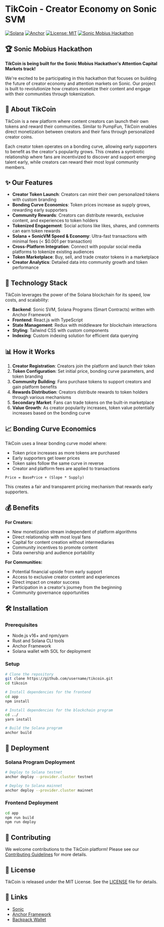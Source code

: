# TikCoin - Creator Economy on Sonic SVM

[![Solana](https://img.shields.io/badge/Solana-black?logo=solana)](https://solana.com/)
[![Anchor](https://img.shields.io/badge/Anchor-Framework-blue)](https://www.anchor-lang.com/)
[![License: MIT](https://img.shields.io/badge/License-MIT-yellow.svg)](https://opensource.org/licenses/MIT)
[![Sonic Mobius Hackathon](https://img.shields.io/badge/Sonic%20Mobius-Hackathon-blueviolet)](https://sonic.game)

## 🏆 Sonic Mobius Hackathon

**TikCoin is being built for the Sonic Mobius Hackathon's Attention Capital Markets track!**

We're excited to be participating in this hackathon that focuses on building the future of creator economy and attention markets on Sonic. Our project is built to revolutionize how creators monetize their content and engage with their communities through tokenization.

## 🚀 About TikCoin

TikCoin is a new platform where content creators can launch their own tokens and reward their communities. Similar to PumpFun, TikCoin enables direct monetization between creators and their fans through personalized creator coins.

Each creator token operates on a bonding curve, allowing early supporters to benefit as the creator's popularity grows. This creates a symbiotic relationship where fans are incentivized to discover and support emerging talent early, while creators can reward their most loyal community members.

## ✨ Our Features

- **Creator Token Launch**: Creators can mint their own personalized tokens with custom branding
- **Bonding Curve Economics**: Token prices increase as supply grows, rewarding early supporters
- **Community Rewards**: Creators can distribute rewards, exclusive content, and experiences to token holders
- **Tokenized Engagement**: Social actions like likes, shares, and comments can earn token rewards
- **Solana + SonicVM Speed & Economy**: Ultra-fast transactions with minimal fees (< $0.001 per transaction)
- **Cross-Platform Integration**: Connect with popular social media platforms to tokenize existing audiences
- **Token Marketplace**: Buy, sell, and trade creator tokens in a marketplace
- **Creator Analytics**: Detailed data into community growth and token performance

## 🔧 Technology Stack

TikCoin leverages the power of the Solana blockchain for its speed, low costs, and scalability:

- **Backend**: Sonic SVM, Solana Programs (Smart Contracts) written with Anchor Framework
- **Frontend**: React.js with TypeScript
- **State Management**: Redux with middleware for blockchain interactions
- **Styling**: Tailwind CSS with custom components
- **Indexing**: Custom indexing solution for efficient data querying

## 📊 How it Works

1. **Creator Registration**: Creators join the platform and launch their token
2. **Token Configuration**: Set initial price, bonding curve parameters, and token branding
3. **Community Building**: Fans purchase tokens to support creators and gain platform benefits
4. **Rewards Distribution**: Creators distribute rewards to token holders through various mechanisms
5. **Secondary Market**: Fans can trade tokens on the built-in marketplace
6. **Value Growth**: As creator popularity increases, token value potentially increases based on the bonding curve

## 📈 Bonding Curve Economics

TikCoin uses a linear bonding curve model where:

- Token price increases as more tokens are purchased
- Early supporters get lower prices
- Token sales follow the same curve in reverse
- Creator and platform fees are applied to transactions

```
Price = BasePrice + (Slope * Supply)
```

This creates a fair and transparent pricing mechanism that rewards early supporters.

## 💰 Benefits

**For Creators:**
- New monetization stream independent of platform algorithms
- Direct relationship with most loyal fans
- Capital for content creation without intermediaries
- Community incentives to promote content
- Data ownership and audience portability

**For Communities:**
- Potential financial upside from early support
- Access to exclusive creator content and experiences
- Direct impact on creator success
- Participation in a creator's journey from the beginning
- Community governance opportunities

## 🛠️ Installation

### Prerequisites
- Node.js v16+ and npm/yarn
- Rust and Solana CLI tools
- Anchor Framework
- Solana wallet with SOL for deployment

### Setup
```bash
# Clone the repository
git clone https://github.com/username/tikcoin.git
cd tikcoin

# Install dependencies for the frontend
cd app
npm install

# Install dependencies for the blockchain program
cd ../
yarn install

# Build the Solana program
anchor build
```

## 🚀 Deployment

### Solana Program Deployment
```bash
# Deploy to Solana testnet
anchor deploy --provider.cluster testnet

# Deploy to Solana mainnet
anchor deploy --provider.cluster mainnet
```

### Frontend Deployment
```bash
cd app
npm run build
npm run deploy
```

## 📝 Contributing

We welcome contributions to the TikCoin platform! Please see our [Contributing Guidelines](CONTRIBUTING.md) for more details.

## 📄 License

TikCoin is released under the MIT License. See the [LICENSE](LICENSE) file for details.

## 🔗 Links

- [Sonic](https://sonic.game/)
- [Anchor Framework](https://project-serum.github.io/anchor/)
- [Backpack Wallet](https://backpack.exchange/)


